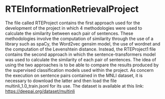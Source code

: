 # RTEInformationRetrievalProject

The file called RTEProject contains the first approach used for the development of the project in which 4 methodologies were used to calculate the similarity between each pair of sentences. These methodologies involve the computation of similarity through the use of a library such as spaCy, the Word2vec gensim model, the use of wordnet and the computation of the Levenshtein distance. Instead, the RTEProject1 file contains the second approach in which the sentence-transformers model was used to calculate the similarity of each pair of sentences. The idea of using the two approaches is to be able to compare the results produced by the supervised classification models used within the project. As concern the execution on sentence pairs contained in the MNLI dataset, it is necessary to download the latter and then load the file multinli_1.0_train.jsonl for its use.
The dataset is available at this link: https://deepai.org/dataset/multinli
